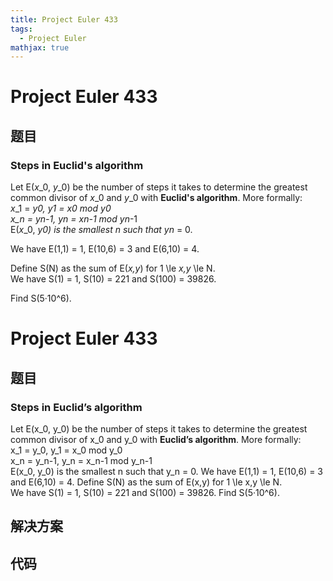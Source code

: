 ```yaml
---
title: Project Euler 433
tags:
  - Project Euler
mathjax: true
---
```

<escape><!-- more --></escape>
    
# Project Euler 433
## 题目
### Steps in Euclid's algorithm


Let E(<var>x</var>_0, <var>y</var>_0) be the number of steps it takes to determine the greatest common divisor of <var>x</var>_0 and <var>y</var>_0 with <b>Euclid's algorithm</b>. More formally:<br /><var>x</var>_1 = <var>y</var>_0, <var>y</var>_1 = <var>x</var>_0 mod <var>y</var>_0<br /><var>x_n</var> = <var>y</var>_<var>n</var>-1, <var>y</var>_<var>n</var> = <var>x</var>_<var>n</var>-1 mod <var>y</var>_<var>n</var>-1<br />
E(<var>x</var>_0, <var>y</var>_0) is the smallest <var>n</var> such that <var>y</var>_<var>n</var> = 0.


We have E(1,1) = 1, E(10,6) = 3 and E(6,10) = 4.


Define S(N) as the sum of E(<var>x,y</var>) for 1 \le <var>x,y</var> \le N.<br />
We have S(1) = 1, S(10) = 221 and S(100) = 39826.


Find S(5·10^6).





# Project Euler 433
## 题目
### Steps in Euclid’s algorithm

Let E(x_0, y_0) be the number of steps it takes to determine the greatest common divisor of x_0 and y_0 with **Euclid’s algorithm**. More formally:<br>x_1 = y_0, y_1 = x_0 mod y_0<br>x_n = y_n-1, y_n = x_n-1 mod y_n-1<br>E(x_0, y_0) is the smallest n such that y_n = 0.
We have E(1,1) = 1, E(10,6) = 3 and E(6,10) = 4.
Define S(N) as the sum of E(x,y) for 1 \le x,y \le N.<br>We have S(1) = 1, S(10) = 221 and S(100) = 39826.
Find S(5·10^6).


## 解决方案


## 代码


